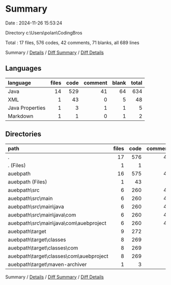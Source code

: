 # Summary

Date : 2024-11-26 15:53:24

Directory c:\\Users\\polan\\CodingBros

Total : 17 files,  576 codes, 42 comments, 71 blanks, all 689 lines

Summary / [Details](details.md) / [Diff Summary](diff.md) / [Diff Details](diff-details.md)

## Languages
| language | files | code | comment | blank | total |
| :--- | ---: | ---: | ---: | ---: | ---: |
| Java | 14 | 529 | 41 | 64 | 634 |
| XML | 1 | 43 | 0 | 5 | 48 |
| Java Properties | 1 | 3 | 1 | 1 | 5 |
| Markdown | 1 | 1 | 0 | 1 | 2 |

## Directories
| path | files | code | comment | blank | total |
| :--- | ---: | ---: | ---: | ---: | ---: |
| . | 17 | 576 | 42 | 71 | 689 |
| . (Files) | 1 | 1 | 0 | 1 | 2 |
| auebpath | 16 | 575 | 42 | 70 | 687 |
| auebpath (Files) | 1 | 43 | 0 | 5 | 48 |
| auebpath\\src | 6 | 260 | 41 | 63 | 364 |
| auebpath\\src\\main | 6 | 260 | 41 | 63 | 364 |
| auebpath\\src\\main\\java | 6 | 260 | 41 | 63 | 364 |
| auebpath\\src\\main\\java\\com | 6 | 260 | 41 | 63 | 364 |
| auebpath\\src\\main\\java\\com\\auebproject | 6 | 260 | 41 | 63 | 364 |
| auebpath\\target | 9 | 272 | 1 | 2 | 275 |
| auebpath\\target\\classes | 8 | 269 | 0 | 1 | 270 |
| auebpath\\target\\classes\\com | 8 | 269 | 0 | 1 | 270 |
| auebpath\\target\\classes\\com\\auebproject | 8 | 269 | 0 | 1 | 270 |
| auebpath\\target\\maven-archiver | 1 | 3 | 1 | 1 | 5 |

Summary / [Details](details.md) / [Diff Summary](diff.md) / [Diff Details](diff-details.md)
